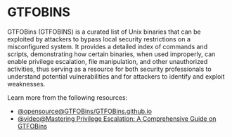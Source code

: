 # GTFOBINS

GTFOBins (GTFOBINS) is a curated list of Unix binaries that can be exploited by attackers to bypass local security restrictions on a misconfigured system. It provides a detailed index of commands and scripts, demonstrating how certain binaries, when used improperly, can enable privilege escalation, file manipulation, and other unauthorized activities, thus serving as a resource for both security professionals to understand potential vulnerabilities and for attackers to identify and exploit weaknesses.

Learn more from the following resources:

- [@opensource@GTFOBins/GTFOBins.github.io](https://gtfobins.github.io/)
- [@video@Mastering Privilege Escalation: A Comprehensive Guide on GTFOBins](https://www.youtube.com/watch?v=gx6CTtWohLQ)